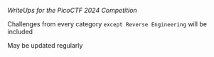 *WriteUps for the PicoCTF 2024 Competition*

Challenges from every category `except Reverse Engineering` will be included


May be updated regularly
